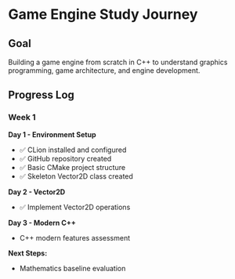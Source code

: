 # Game Engine Study Journey

## Goal
Building a game engine from scratch in C++ to understand graphics programming, game architecture, and engine development.

## Progress Log

### Week 1
**Day 1 - Environment Setup**
- ✅ CLion installed and configured
- ✅ GitHub repository created
- ✅ Basic CMake project structure
- ✅ Skeleton Vector2D class created

**Day 2 - Vector2D**
- ✅ Implement Vector2D operations

**Day 3 - Modern C++**
- C++ modern features assessment

**Next Steps:**
- Mathematics baseline evaluation
